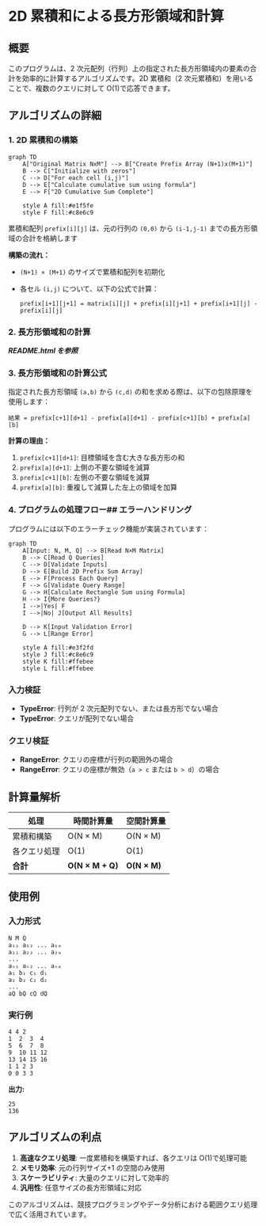 # 2D 累積和による長方形領域和計算

## 概要

このプログラムは、2 次元配列（行列）上の指定された長方形領域内の要素の合計を効率的に計算するアルゴリズムです。2D 累積和（2 次元累積和）を用いることで、複数のクエリに対して O(1)で応答できます。

## アルゴリズムの詳細

### 1. 2D 累積和の構築

```mermaid
graph TD
    A["Original Matrix NxM"] --> B["Create Prefix Array (N+1)x(M+1)"]
    B --> C["Initialize with zeros"]
    C --> D["For each cell (i,j)"]
    D --> E["Calculate cumulative sum using formula"]
    E --> F["2D Cumulative Sum Complete"]

    style A fill:#e1f5fe
    style F fill:#c8e6c9
```

累積和配列 `prefix[i][j]` は、元の行列の `(0,0)` から `(i-1,j-1)` までの長方形領域の合計を格納します

**構築の流れ：**

- `(N+1) × (M+1)` のサイズで累積和配列を初期化
- 各セル `(i,j)` について、以下の公式で計算：

  ```text
  prefix[i+1][j+1] = matrix[i][j] + prefix[i][j+1] + prefix[i+1][j] - prefix[i][j]
  ```

### 2. 長方形領域和の計算

**_README.html を参照_**

### 3. 長方形領域和の計算公式

指定された長方形領域 `(a,b)` から `(c,d)` の和を求める際は、以下の包除原理を使用します：

```text
結果 = prefix[c+1][d+1] - prefix[a][d+1] - prefix[c+1][b] + prefix[a][b]
```

**計算の理由：**

1. `prefix[c+1][d+1]`: 目標領域を含む大きな長方形の和
2. `prefix[a][d+1]`: 上側の不要な領域を減算
3. `prefix[c+1][b]`: 左側の不要な領域を減算
4. `prefix[a][b]`: 重複して減算した左上の領域を加算

### 4. プログラムの処理フロー## エラーハンドリング

プログラムには以下のエラーチェック機能が実装されています：

```mermaid
graph TD
    A[Input: N, M, Q] --> B[Read N×M Matrix]
    B --> C[Read Q Queries]
    C --> D[Validate Inputs]
    D --> E[Build 2D Prefix Sum Array]
    E --> F[Process Each Query]
    F --> G[Validate Query Range]
    G --> H[Calculate Rectangle Sum using Formula]
    H --> I{More Queries?}
    I -->|Yes| F
    I -->|No| J[Output All Results]

    D --> K[Input Validation Error]
    G --> L[Range Error]

    style A fill:#e3f2fd
    style J fill:#c8e6c9
    style K fill:#ffebee
    style L fill:#ffebee
```

### 入力検証

- **TypeError**: 行列が 2 次元配列でない、または長方形でない場合
- **TypeError**: クエリが配列でない場合

### クエリ検証

- **RangeError**: クエリの座標が行列の範囲外の場合
- **RangeError**: クエリの座標が無効（`a > c` または `b > d`）の場合

## 計算量解析

| 処理         | 時間計算量       | 空間計算量   |
| ------------ | ---------------- | ------------ |
| 累積和構築   | O(N × M)         | O(N × M)     |
| 各クエリ処理 | O(1)             | O(1)         |
| **合計**     | **O(N × M + Q)** | **O(N × M)** |

## 使用例

### 入力形式

```text
N M Q
a₁₁ a₁₂ ... a₁ₘ
a₂₁ a₂₂ ... a₂ₘ
...
aₙ₁ aₙ₂ ... aₙₘ
a₁ b₁ c₁ d₁
a₂ b₂ c₂ d₂
...
aQ bQ cQ dQ
```

### 実行例

```text
4 4 2
1  2  3  4
5  6  7  8
9  10 11 12
13 14 15 16
1 1 2 3
0 0 3 3
```

**出力:**

```text
25
136
```

## アルゴリズムの利点

1. **高速なクエリ処理**: 一度累積和を構築すれば、各クエリは O(1)で処理可能
2. **メモリ効率**: 元の行列サイズ+1 の空間のみ使用
3. **スケーラビリティ**: 大量のクエリに対して効率的
4. **汎用性**: 任意サイズの長方形領域に対応

このアルゴリズムは、競技プログラミングやデータ分析における範囲クエリ処理で広く活用されています。
